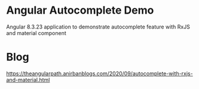 # Angular Autocomplete Demo
Angular 8.3.23 application to demonstrate autocomplete feature with RxJS and material component  

# Blog
https://theangularpath.anirbanblogs.com/2020/09/autocomplete-with-rxjs-and-material.html  
